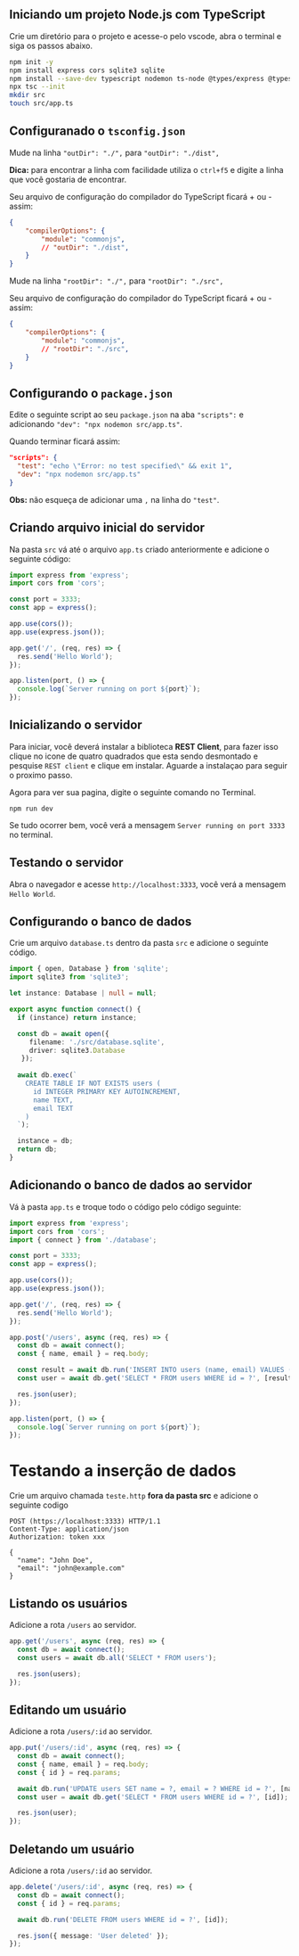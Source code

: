 ## Iniciando um projeto Node.js com TypeScript

Crie um diretório para o projeto e acesse-o pelo vscode, abra o terminal e siga os passos abaixo.

```bash
npm init -y
npm install express cors sqlite3 sqlite
npm install --save-dev typescript nodemon ts-node @types/express @types/cors
npx tsc --init
mkdir src
touch src/app.ts
```

## Configuranado o `tsconfig.json`

Mude na linha ```"outDir": "./",``` para ```"outDir": "./dist",```

**Dica:** para encontrar a linha com facilidade utiliza o ```ctrl+f5``` e digite a linha que você gostaria de encontrar.

Seu arquivo de configuração do compilador do TypeScript ficará + ou - assim:

```json
{
    "compilerOptions": {
        "module": "commonjs",                                
        // "outDir": "./dist",                                 
    }
}
```

 Mude na linha ```"rootDir": "./",``` para ```"rootDir": "./src",```
 
Seu arquivo de configuração do compilador do TypeScript ficará + ou - assim:

```json
{
    "compilerOptions": {
        "module": "commonjs",                                
        // "rootDir": "./src",                                  
    }
}
```

## Configurando o `package.json`

Edite o seguinte script ao seu `package.json` na aba `"scripts":` 
e adicionando `"dev": "npx nodemon src/app.ts"`.

Quando terminar ficará assim:

```json
"scripts": {
  "test": "echo \"Error: no test specified\" && exit 1",
  "dev": "npx nodemon src/app.ts"
}
```

**Obs:** não esqueça de adicionar uma `,` na linha do `"test"`.

## Criando arquivo inicial do servidor

Na pasta `src` vá até o arquivo `app.ts` criado anteriormente e adicione o seguinte código:

```typescript
import express from 'express';
import cors from 'cors';

const port = 3333;
const app = express();

app.use(cors());
app.use(express.json());

app.get('/', (req, res) => {
  res.send('Hello World');
});

app.listen(port, () => {
  console.log(`Server running on port ${port}`);
});
```

## Inicializando o servidor

Para iniciar, você  deverá instalar a biblioteca **REST Client**, para fazer isso clique no icone de quatro quadrados que esta sendo desmontado e pesquise `REST client` e clique em instalar. Aguarde a instalaçao para seguir o proximo passo.

Agora para ver sua pagina, digite o seguinte comando no Terminal.

```node
npm run dev
```

Se tudo ocorrer bem, você verá a mensagem `Server running on port 3333` no terminal.

## Testando o servidor

Abra o navegador e acesse `http://localhost:3333`, você verá a mensagem `Hello World`.

## Configurando o banco de dados

Crie um arquivo `database.ts` dentro da pasta `src` e adicione o seguinte código.

```typescript
import { open, Database } from 'sqlite';
import sqlite3 from 'sqlite3';

let instance: Database | null = null;

export async function connect() {
  if (instance) return instance;

  const db = await open({
     filename: './src/database.sqlite',
     driver: sqlite3.Database
   });
  
  await db.exec(`
    CREATE TABLE IF NOT EXISTS users (
      id INTEGER PRIMARY KEY AUTOINCREMENT,
      name TEXT,
      email TEXT
    )
  `);

  instance = db;
  return db;
}
```

## Adicionando o banco de dados ao servidor

Vá à pasta `app.ts` e troque todo o código pelo código seguinte:

```typescript
import express from 'express';
import cors from 'cors';
import { connect } from './database';

const port = 3333;
const app = express();

app.use(cors());
app.use(express.json());

app.get('/', (req, res) => {
  res.send('Hello World');
});

app.post('/users', async (req, res) => {
  const db = await connect();
  const { name, email } = req.body;

  const result = await db.run('INSERT INTO users (name, email) VALUES (?, ?)', [name, email]);
  const user = await db.get('SELECT * FROM users WHERE id = ?', [result.lastID]);

  res.json(user);
});

app.listen(port, () => {
  console.log(`Server running on port ${port}`);
});
```

# Testando a inserção de dados

Crie um arquivo chamada `teste.http` **fora da pasta src** e adicione o seguinte codigo

```http
POST (https://localhost:3333) HTTP/1.1
Content-Type: application/json
Authorization: token xxx

{
  "name": "John Doe",
  "email": "john@example.com"
}

````

## Listando os usuários

Adicione a rota `/users` ao servidor.

```typescript
app.get('/users', async (req, res) => {
  const db = await connect();
  const users = await db.all('SELECT * FROM users');

  res.json(users);
});
```

## Editando um usuário

Adicione a rota `/users/:id` ao servidor.

```typescript
app.put('/users/:id', async (req, res) => {
  const db = await connect();
  const { name, email } = req.body;
  const { id } = req.params;

  await db.run('UPDATE users SET name = ?, email = ? WHERE id = ?', [name, email, id]);
  const user = await db.get('SELECT * FROM users WHERE id = ?', [id]);

  res.json(user);
});
```

## Deletando um usuário

Adicione a rota `/users/:id` ao servidor.

```typescript
app.delete('/users/:id', async (req, res) => {
  const db = await connect();
  const { id } = req.params;

  await db.run('DELETE FROM users WHERE id = ?', [id]);

  res.json({ message: 'User deleted' });
});
```